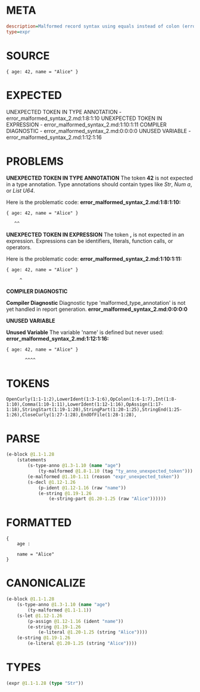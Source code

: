 # META
~~~ini
description=Malformed record syntax using equals instead of colon (error case)
type=expr
~~~
# SOURCE
~~~roc
{ age: 42, name = "Alice" }
~~~
# EXPECTED
UNEXPECTED TOKEN IN TYPE ANNOTATION - error_malformed_syntax_2.md:1:8:1:10
UNEXPECTED TOKEN IN EXPRESSION - error_malformed_syntax_2.md:1:10:1:11
COMPILER DIAGNOSTIC - error_malformed_syntax_2.md:0:0:0:0
UNUSED VARIABLE - error_malformed_syntax_2.md:1:12:1:16
# PROBLEMS
**UNEXPECTED TOKEN IN TYPE ANNOTATION**
The token **42** is not expected in a type annotation.
Type annotations should contain types like _Str_, _Num a_, or _List U64_.

Here is the problematic code:
**error_malformed_syntax_2.md:1:8:1:10:**
```roc
{ age: 42, name = "Alice" }
```
       ^^


**UNEXPECTED TOKEN IN EXPRESSION**
The token **,** is not expected in an expression.
Expressions can be identifiers, literals, function calls, or operators.

Here is the problematic code:
**error_malformed_syntax_2.md:1:10:1:11:**
```roc
{ age: 42, name = "Alice" }
```
         ^


**COMPILER DIAGNOSTIC**

**Compiler Diagnostic**
Diagnostic type 'malformed_type_annotation' is not yet handled in report generation.
**error_malformed_syntax_2.md:0:0:0:0**

**UNUSED VARIABLE**

**Unused Variable**
The variable 'name' is defined but never used:
**error_malformed_syntax_2.md:1:12:1:16:**
```roc
{ age: 42, name = "Alice" }
```
           ^^^^


# TOKENS
~~~zig
OpenCurly(1:1-1:2),LowerIdent(1:3-1:6),OpColon(1:6-1:7),Int(1:8-1:10),Comma(1:10-1:11),LowerIdent(1:12-1:16),OpAssign(1:17-1:18),StringStart(1:19-1:20),StringPart(1:20-1:25),StringEnd(1:25-1:26),CloseCurly(1:27-1:28),EndOfFile(1:28-1:28),
~~~
# PARSE
~~~clojure
(e-block @1.1-1.28
	(statements
		(s-type-anno @1.3-1.10 (name "age")
			(ty-malformed @1.8-1.10 (tag "ty_anno_unexpected_token")))
		(e-malformed @1.10-1.11 (reason "expr_unexpected_token"))
		(s-decl @1.12-1.26
			(p-ident @1.12-1.16 (raw "name"))
			(e-string @1.19-1.26
				(e-string-part @1.20-1.25 (raw "Alice"))))))
~~~
# FORMATTED
~~~roc
{
	age : 
	
	name = "Alice"
}
~~~
# CANONICALIZE
~~~clojure
(e-block @1.1-1.28
	(s-type-anno @1.3-1.10 (name "age")
		(ty-malformed @1.1-1.1))
	(s-let @1.12-1.26
		(p-assign @1.12-1.16 (ident "name"))
		(e-string @1.19-1.26
			(e-literal @1.20-1.25 (string "Alice"))))
	(e-string @1.19-1.26
		(e-literal @1.20-1.25 (string "Alice"))))
~~~
# TYPES
~~~clojure
(expr @1.1-1.28 (type "Str"))
~~~
